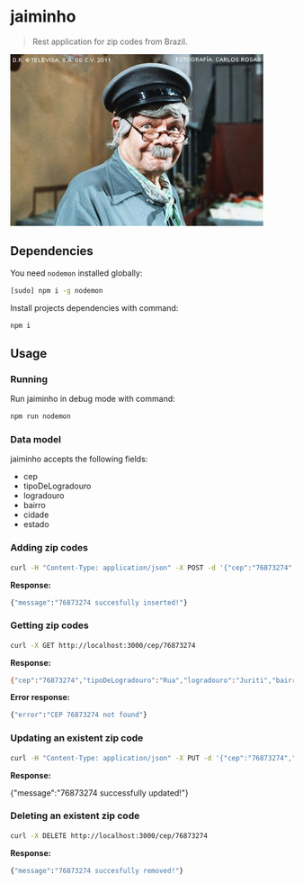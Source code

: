 # jaiminho

> Rest application for zip codes from Brazil.

![](assets/jaiminho.jpg)

## Dependencies

You need `nodemon` installed globally:

```sh
[sudo] npm i -g nodemon
```

Install projects dependencies with command:

```sh
npm i
```


## Usage

### Running

Run jaiminho in debug mode with command:

```sh
npm run nodemon
```

### Data model

jaiminho accepts the following fields:

- cep
- tipoDeLogradouro
- logradouro
- bairro
- cidade
- estado

### Adding zip codes

```sh
curl -H "Content-Type: application/json" -X POST -d '{"cep":"76873274","tipoDeLogradouro":"Rua","logradouro":"Juriti","bairro":"Setor 02","cidade":"Ariquemes","estado":"RO"}' http://localhost:3000/cep
```

**Response:**

```sh
{"message":"76873274 succesfully inserted!"}
```

### Getting zip codes

```sh
curl -X GET http://localhost:3000/cep/76873274
```

**Response:**

```sh
{"cep":"76873274","tipoDeLogradouro":"Rua","logradouro":"Juriti","bairro":"Setor 02","cidade":"Ariquemes","estado":"RO"}
```

**Error response:**

```sh
{"error":"CEP 76873274 not found"}
```

### Updating an existent zip code

```sh
curl -H "Content-Type: application/json" -X PUT -d '{"cep":"76873274","tipoDeLogradouro":"Rua","logradouro":"Juritingueta","bairro":"Setor 02","cidade":"Ariquemes","estado":"RO"}' http://localhost:3000/cep/76873274
```

**Response:**

{"message":"76873274 successfully updated!"}

### Deleting an existent zip code

```sh
curl -X DELETE http://localhost:3000/cep/76873274
```

**Response:**

```sh
{"message":"76873274 succesfully removed!"}
```
